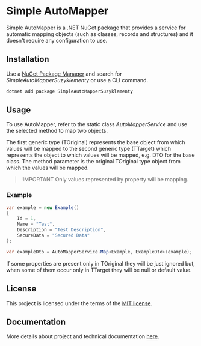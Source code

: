 # Simple AutoMapper

Simple AutoMapper is a .NET NuGet package that provides a service for automatic mapping objects (such as classes, records and structures) and it doesn't require any configuration to use.

## Installation

Use a [NuGet Package Manager](https://learn.microsoft.com/en-us/nuget/consume-packages/install-use-packages-visual-studio) and search for *SimpleAutoMapperSuzyklementy* or use a CLI command.

```bash
dotnet add package SimpleAutoMapperSuzyklementy
```

## Usage

To use AutoMapper, refer to the static class *AutoMapperService* and use the selected method to map two objects. 

The first generic type (TOriginal) represents the base object from which values ​​will be mapped to the second generic type (TTarget) which represents the object to which values ​​will be mapped, e.g. DTO for the base class. The method parameter is the original TOriginal type object from which the values ​​will be mapped.

> !IMPORTANT
> Only values represented by property will be mapping.

### Example

```csharp
var example = new Example()
{
    Id = 1,
    Name = "Test",
    Description = "Test Description",
    SecureData = "Secured Data"
};

var exampleDto = AutoMapperService.Map<Example, ExampleDto>(example);
```

If some properties are present only in TOriginal they will be just ignored but, when some of them occur only in TTarget they will be null or default value.

## License

This project is licensed under the terms of the [MIT license](https://github.com/Suzyklementy/simple-auto-mapper/blob/main/LICENSE).

## Documentation

More details about project and technical documentation [here](https://github.com/Suzyklementy/simple-auto-mapper/wiki).

